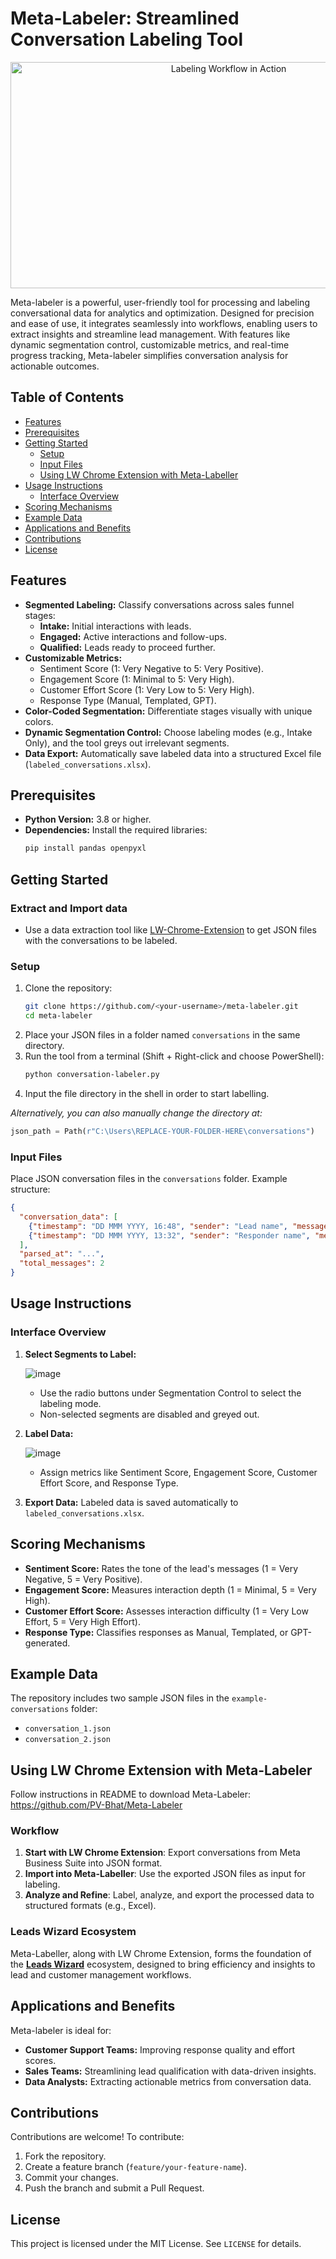 # Meta-Labeler: Streamlined Conversation Labeling Tool

<div align="center">
  <img src="https://github.com/PV-Bhat/Meta-Labeler/blob/main/labelerGIF.gif" title="Labeling Workflow in Action" width="682" height="362">
</div>

Meta-labeler is a powerful, user-friendly tool for processing and labeling conversational data for analytics and optimization. Designed for precision and ease of use, it integrates seamlessly into workflows, enabling users to extract insights and streamline lead management. With features like dynamic segmentation control, customizable metrics, and real-time progress tracking, Meta-labeler simplifies conversation analysis for actionable outcomes.

## Table of Contents

- [Features](#features)
- [Prerequisites](#prerequisites)
- [Getting Started](#getting-started)
  - [Setup](#setup)
  - [Input Files](#input-files)
  - [Using LW Chrome Extension with Meta-Labeller](#using-lw-chrome-extension-with-meta-labeller)
- [Usage Instructions](#usage-instructions)
  - [Interface Overview](#interface-overview)
- [Scoring Mechanisms](#scoring-mechanisms)
- [Example Data](#example-data)
- [Applications and Benefits](#applications-and-benefits)
- [Contributions](#contributions)
- [License](#license)

## Features

- **Segmented Labeling:** Classify conversations across sales funnel stages:
  - **Intake:** Initial interactions with leads.
  - **Engaged:** Active interactions and follow-ups.
  - **Qualified:** Leads ready to proceed further.
- **Customizable Metrics:**
  - Sentiment Score (1: Very Negative to 5: Very Positive).
  - Engagement Score (1: Minimal to 5: Very High).
  - Customer Effort Score (1: Very Low to 5: Very High).
  - Response Type (Manual, Templated, GPT).
- **Color-Coded Segmentation:** Differentiate stages visually with unique colors.
- **Dynamic Segmentation Control:** Choose labeling modes (e.g., Intake Only), and the tool greys out irrelevant segments.
- **Data Export:** Automatically save labeled data into a structured Excel file (`labeled_conversations.xlsx`).

## Prerequisites

- **Python Version:** 3.8 or higher.
- **Dependencies:** Install the required libraries:
  ```bash
  pip install pandas openpyxl
  ```

## Getting Started

### Extract and Import data
- Use a data extraction tool like [LW-Chrome-Extension](https://github.com/PV-Bhat/LW-Chrome-Extension) to get JSON files with the conversations to be labeled.

### Setup

1. Clone the repository:
   ```bash
   git clone https://github.com/<your-username>/meta-labeler.git
   cd meta-labeler
   ```
2. Place your JSON files in a folder named `conversations` in the same directory.
3. Run the tool from a terminal (Shift + Right-click and choose PowerShell):
   ```bash
   python conversation-labeler.py
   ```
4. Input the file directory in the shell in order to start labelling.

_Alternatively, you can also manually change the directory at:_

   ```python
   json_path = Path(r"C:\Users\REPLACE-YOUR-FOLDER-HERE\conversations")
   ```
### Input Files

Place JSON conversation files in the `conversations` folder. Example structure:
```json
{
  "conversation_data": [
    {"timestamp": "DD MMM YYYY, 16:48", "sender": "Lead name", "message": "Hi", "is_automated": false},
    {"timestamp": "DD MMM YYYY, 13:32", "sender": "Responder name", "message": "Hi there Thanks for getting in touch", "is_automated": false}
  ],
  "parsed_at": "...",
  "total_messages": 2
}
```

## Usage Instructions

### Interface Overview

1. **Select Segments to Label:**
     
   ![image](https://github.com/user-attachments/assets/62b27d46-0057-4898-90c5-25fc2c87ef4c)
     
   - Use the radio buttons under Segmentation Control to select the labeling mode.
   - Non-selected segments are disabled and greyed out.

2. **Label Data:**
     
   ![image](https://github.com/user-attachments/assets/431dc140-8689-49c4-8b23-6e38f53c97d9)
     
   - Assign metrics like Sentiment Score, Engagement Score, Customer Effort Score, and Response Type.

4. **Export Data:**
   Labeled data is saved automatically to `labeled_conversations.xlsx`.

## Scoring Mechanisms

- **Sentiment Score:** Rates the tone of the lead's messages (1 = Very Negative, 5 = Very Positive).
- **Engagement Score:** Measures interaction depth (1 = Minimal, 5 = Very High).
- **Customer Effort Score:** Assesses interaction difficulty (1 = Very Low Effort, 5 = Very High Effort).
- **Response Type:** Classifies responses as Manual, Templated, or GPT-generated.

## Example Data

The repository includes two sample JSON files in the `example-conversations` folder:
- `conversation_1.json`
- `conversation_2.json`

## Using LW Chrome Extension with Meta-Labeler

Follow instructions in README to download Meta-Labeler: https://github.com/PV-Bhat/Meta-Labeler

### Workflow
1. **Start with LW Chrome Extension**: Export conversations from Meta Business Suite into JSON format.
2. **Import into Meta-Labeller**: Use the exported JSON files as input for labeling.
3. **Analyze and Refine**: Label, analyze, and export the processed data to structured formats (e.g., Excel).

### Leads Wizard Ecosystem
Meta-Labeller, along with LW Chrome Extension, forms the foundation of the **[Leads Wizard](https://github.com/PV-Bhat/LeadsWizard)** ecosystem, designed to bring efficiency and insights to lead and customer management workflows.

## Applications and Benefits

Meta-labeler is ideal for:
- **Customer Support Teams:** Improving response quality and effort scores.
- **Sales Teams:** Streamlining lead qualification with data-driven insights.
- **Data Analysts:** Extracting actionable metrics from conversation data.

## Contributions

Contributions are welcome! To contribute:

1. Fork the repository.
2. Create a feature branch (`feature/your-feature-name`).
3. Commit your changes.
4. Push the branch and submit a Pull Request.

## License

This project is licensed under the MIT License. See `LICENSE` for details.
